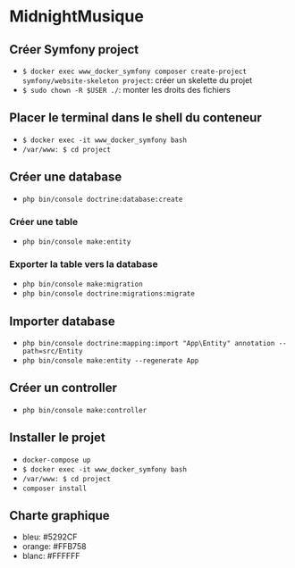 # MidnightMusique

## Créer Symfony project

- `$ docker exec www_docker_symfony composer create-project symfony/website-skeleton project`: créer un skelette du projet
- `$ sudo chown -R $USER ./`: monter les droits des fichiers

## Placer le terminal dans le shell du conteneur

- `$ docker exec -it www_docker_symfony bash`
- `/var/www: $ cd project`

## Créer une database

- `php bin/console doctrine:database:create`

### Créer une table

- `php bin/console make:entity`

### Exporter la table vers la database

- `php bin/console make:migration`
- `php bin/console doctrine:migrations:migrate`

## Importer database

- `php bin/console doctrine:mapping:import "App\Entity" annotation --path=src/Entity`
- `php bin/console make:entity --regenerate App`

## Créer un controller

- `php bin/console make:controller`

## Installer le projet

- `docker-compose up`
- `$ docker exec -it www_docker_symfony bash`
- `/var/www: $ cd project`
- `composer install`

## Charte graphique

- bleu: #5292CF
- orange: #FFB758
- blanc: #FFFFFF
